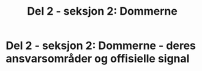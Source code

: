 ﻿---
title: "Del 2 - seksjon 2: Dommerne"
parent: Offisielle spilleregler for volleyball
nav_order: 22
---
 
# Del 2 - seksjon 2: Dommerne - deres ansvarsområder og offisielle signal
